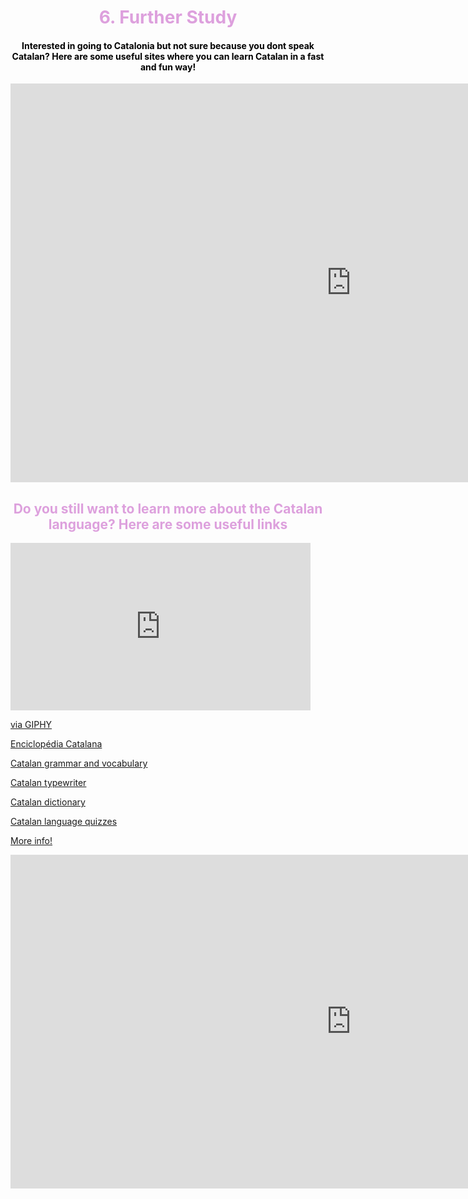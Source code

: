 <h1 style="color:plum;" align="center">6. Further Study</h1>

<h4 style="color:black;" align="center">Interested in going to Catalonia but not sure because you dont speak Catalan? Here are some useful sites where you can learn Catalan in a fast and fun way!</h4>

<iframe src="https://h5p.org/h5p/embed/475462" width="1090" height="638" frameborder="0" allowfullscreen="allowfullscreen"></iframe><script src="https://h5p.org/sites/all/modules/h5p/library/js/h5p-resizer.js" charset="UTF-8"></script>


<h2 style="color:plum;" align="center">Do you still want to learn more about the Catalan language? Here are some useful links</h2>

<iframe src="https://giphy.com/embed/jmqDdzDlVnAJi" width="480" height="268" frameBorder="0" class="giphy-embed" allowFullScreen></iframe><p><a href="https://giphy.com/gifs/moments-we-jenner-jmqDdzDlVnAJi">via GIPHY</a></p>


<a href="http://www.diccionari.cat">Enciclopédia Catalana</a>

<a href="http://mylanguages.org/learn_catalan.php">Catalan grammar and vocabulary</a>

<a href="https://dictionary.cambridge.org/dictionary/english-catalan/typewriter"> Catalan typewriter</a>

<a href="http://www.etranslator.ro/catalan-english-online-dictionary.php">Catalan dictionary</a>

<a href="https://www.transparent.com/learn-catalan/quizzes/lotw-quizzes/">Catalan language quizzes</a>

<a href="https://www.bbc.co.uk/news/world-europe-20345071">More info!</a>



<iframe src="https://h5p.org/h5p/embed/476754" width="1090" height="534" frameborder="0" allowfullscreen="allowfullscreen"></iframe><script src="https://h5p.org/sites/all/modules/h5p/library/js/h5p-resizer.js" charset="UTF-8"></script>




